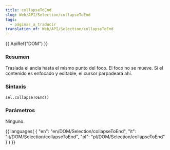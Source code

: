 ```yaml
---
title: collapseToEnd
slug: Web/API/Selection/collapseToEnd
tags:
  - páginas_a_traducir
translation_of: Web/API/Selection/collapseToEnd
---
```

{{ ApiRef("DOM") }}

### Resumen

Traslada el ancla hasta el mismo punto del foco. El foco no se mueve. Si el contenido es enfocado y editable, el cursor parpadeará ahí.

### Sintaxis

    sel.collapseToEnd()

### Parámetros

Ninguno.

{{ languages( { "en": "en/DOM/Selection/collapseToEnd", "it": "it/DOM/Selection/collapseToEnd", "pl": "pl/DOM/Selection/collapseToEnd" } ) }}
